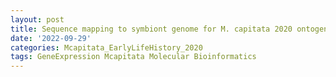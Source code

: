 ```yaml
---
layout: post
title: Sequence mapping to symbiont genome for M. capitata 2020 ontogeny time series
date: '2022-09-29'
categories: Mcapitata_EarlyLifeHistory_2020
tags: GeneExpression Mcapitata Molecular Bioinformatics
---
```

